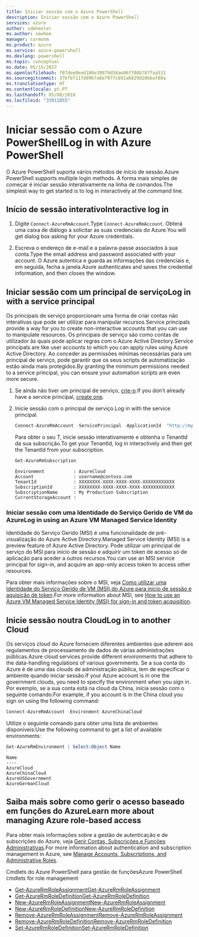```yaml
---
title: Iniciar sessão com o Azure PowerShell
description: Iniciar sessão com o Azure PowerShell
services: azure
author: sdwheeler
ms.author: sewhee
manager: carmonm
ms.product: azure
ms.service: azure-powershell
ms.devlang: powershell
ms.topic: conceptual
ms.date: 05/15/2017
ms.openlocfilehash: f07dee0eed106e39879d58ae06ff08b787faa531
ms.sourcegitcommit: 37bfbf11fd0967a8e7977c692ab829d286baf88a
ms.translationtype: HT
ms.contentlocale: pt-PT
ms.lasthandoff: 05/08/2018
ms.locfileid: "33911855"
---
```

# <a name="log-in-with-azure-powershell"></a><span data-ttu-id="685df-103">Iniciar sessão com o Azure PowerShell</span><span class="sxs-lookup"><span data-stu-id="685df-103">Log in with Azure PowerShell</span></span>

<span data-ttu-id="685df-104">O Azure PowerShell suporta vários métodos de início de sessão.</span><span class="sxs-lookup"><span data-stu-id="685df-104">Azure PowerShell supports multiple login methods.</span></span> <span data-ttu-id="685df-105">A forma mais simples de começar é iniciar sessão interativamente na linha de comandos.</span><span class="sxs-lookup"><span data-stu-id="685df-105">The simplest way to get started is to log in interactively at the command line.</span></span>

## <a name="interactive-log-in"></a><span data-ttu-id="685df-106">Início de sessão interativo</span><span class="sxs-lookup"><span data-stu-id="685df-106">Interactive log in</span></span>

1. <span data-ttu-id="685df-107">Digite `Connect-AzureRmAccount`.</span><span class="sxs-lookup"><span data-stu-id="685df-107">Type `Connect-AzureRmAccount`.</span></span> <span data-ttu-id="685df-108">Obterá uma caixa de diálogo a solicitar as suas credenciais do Azure.</span><span class="sxs-lookup"><span data-stu-id="685df-108">You will get dialog box asking for your Azure credentials.</span></span>

2. <span data-ttu-id="685df-109">Escreva o endereço de e-mail e a palavra-passe associados à sua conta.</span><span class="sxs-lookup"><span data-stu-id="685df-109">Type the email address and password associated with your account.</span></span> <span data-ttu-id="685df-110">O Azure autentica e guarda as informações das credenciais e, em seguida, fecha a janela.</span><span class="sxs-lookup"><span data-stu-id="685df-110">Azure authenticates and saves the credential information, and then closes the window.</span></span>

## <a name="log-in-with-a-service-principal"></a><span data-ttu-id="685df-111">Iniciar sessão com um principal de serviço</span><span class="sxs-lookup"><span data-stu-id="685df-111">Log in with a service principal</span></span>

<span data-ttu-id="685df-112">Os principais de serviço proporcionam uma forma de criar contas não interativas que pode ser utilizar para manipular recursos.</span><span class="sxs-lookup"><span data-stu-id="685df-112">Service principals provide a way for you to create non-interactive accounts that you can use to manipulate resources.</span></span> <span data-ttu-id="685df-113">Os principais de serviço são como contas de utilizador às quais pode aplicar regras com o Azure Active Directory.</span><span class="sxs-lookup"><span data-stu-id="685df-113">Service principals are like user accounts to which you can apply rules using Azure Active Directory.</span></span> <span data-ttu-id="685df-114">Ao conceder as permissões mínimas necessárias para um principal de serviço, pode garantir que os seus scripts de automatização estão ainda mais protegidos.</span><span class="sxs-lookup"><span data-stu-id="685df-114">By granting the minimum permissions needed to a service principal, you can ensure your automation scripts are even more secure.</span></span>

1. <span data-ttu-id="685df-115">Se ainda não tiver um principal de serviço, [crie-o](create-azure-service-principal-azureps.md).</span><span class="sxs-lookup"><span data-stu-id="685df-115">If you don't already have a service principal, [create one](create-azure-service-principal-azureps.md).</span></span>

2. <span data-ttu-id="685df-116">Inicie sessão com o principal de serviço.</span><span class="sxs-lookup"><span data-stu-id="685df-116">Log in with the service principal.</span></span>

    ```powershell
    Connect-AzureRmAccount -ServicePrincipal -ApplicationId  "http://my-app" -Credential $pscredential -TenantId $tenantid
    ```

    <span data-ttu-id="685df-117">Para obter o seu T, inicie sessão interativamente e obtenha o TenantId da sua subscrição.</span><span class="sxs-lookup"><span data-stu-id="685df-117">To get your TenantId, log in interactively and then get the TenantId from your subscription.</span></span>

    ```powershell
    Get-AzureRmSubscription
    ```

    ```
    Environment           : AzureCloud
    Account               : username@contoso.com
    TenantId              : XXXXXXXX-XXXX-XXXX-XXXX-XXXXXXXXXXXX
    SubscriptionId        : XXXXXXXX-XXXX-XXXX-XXXX-XXXXXXXXXXXX
    SubscriptionName      : My Production Subscription
    CurrentStorageAccount :
    ```

### <a name="log-in-using-an-azure-vm-managed-service-identity"></a><span data-ttu-id="685df-118">Iniciar sessão com uma Identidade do Serviço Gerido de VM do Azure</span><span class="sxs-lookup"><span data-stu-id="685df-118">Log in using an Azure VM Managed Service Identity</span></span>

<span data-ttu-id="685df-119">Identidade do Serviço Gerido (MSI) é uma funcionalidade de pré-visualização do Azure Active Directory.</span><span class="sxs-lookup"><span data-stu-id="685df-119">Managed Service Identity (MSI) is a preview feature of Azure Active Directory.</span></span> <span data-ttu-id="685df-120">Pode utilizar um principal de serviço do MSI para início de sessão e adquirir um token de acesso só de aplicação para aceder a outros recursos.</span><span class="sxs-lookup"><span data-stu-id="685df-120">You can use an MSI service principal for sign-in, and acquire an app-only access token to access other resources.</span></span>

<span data-ttu-id="685df-121">Para obter mais informações sobre o MSI, veja [Como utilizar uma Identidade do Serviço Gerido de VM (MSI) do Azure para início de sessão e aquisição de token](/azure/active-directory/msi-how-to-get-access-token-using-msi).</span><span class="sxs-lookup"><span data-stu-id="685df-121">For more information about MSI, see [How to use an Azure VM Managed Service Identity (MSI) for sign-in and token acquisition](/azure/active-directory/msi-how-to-get-access-token-using-msi).</span></span>

## <a name="log-in-to-another-cloud"></a><span data-ttu-id="685df-122">Inicie sessão noutra Cloud</span><span class="sxs-lookup"><span data-stu-id="685df-122">Log in to another Cloud</span></span>

<span data-ttu-id="685df-123">Os serviços cloud do Azure fornecem diferentes ambientes que aderem aos regulamentos de processamento de dados de várias administrações públicas.</span><span class="sxs-lookup"><span data-stu-id="685df-123">Azure cloud services provide different environments that adhere to the data-handling regulations of various governments.</span></span> <span data-ttu-id="685df-124">Se a sua conta do Azure é de uma das clouds de administração pública, tem de especificar o ambiente quando iniciar sessão.</span><span class="sxs-lookup"><span data-stu-id="685df-124">If your Azure account is in one the government clouds, you need to specify the environment when you sign in.</span></span> <span data-ttu-id="685df-125">Por exemplo, se a sua conta está na cloud da China, inicia sessão com o seguinte comando:</span><span class="sxs-lookup"><span data-stu-id="685df-125">For example, if you account is in the China cloud you sign on using the following command:</span></span>

```powershell
Connect-AzureRmAccount -Environment AzureChinaCloud
```

<span data-ttu-id="685df-126">Utilize o seguinte comando para obter uma lista de ambientes disponíveis:</span><span class="sxs-lookup"><span data-stu-id="685df-126">Use the following command to get a list of available environments:</span></span>

```powershell
Get-AzureRmEnvironment | Select-Object Name
```

```
Name
----
AzureCloud
AzureChinaCloud
AzureUSGovernment
AzureGermanCloud
```

## <a name="learn-more-about-managing-azure-role-based-access"></a><span data-ttu-id="685df-127">Saiba mais sobre como gerir o acesso baseado em funções do Azure</span><span class="sxs-lookup"><span data-stu-id="685df-127">Learn more about managing Azure role-based access</span></span>

<span data-ttu-id="685df-128">Para obter mais informações sobre a gestão de autenticação e de subscrições do Azure, veja [Gerir Contas, Subscrições e Funções Administrativas](/azure/active-directory/role-based-access-control-configure).</span><span class="sxs-lookup"><span data-stu-id="685df-128">For more information about authentication and subscription management in Azure, see [Manage Accounts, Subscriptions, and Administrative Roles](/azure/active-directory/role-based-access-control-configure).</span></span>

<span data-ttu-id="685df-129">Cmdlets do Azure PowerShell para gestão de funções</span><span class="sxs-lookup"><span data-stu-id="685df-129">Azure PowerShell cmdlets for role management</span></span>

* [<span data-ttu-id="685df-130">Get-AzureRmRoleAssignment</span><span class="sxs-lookup"><span data-stu-id="685df-130">Get-AzureRmRoleAssignment</span></span>](/powershell/module/AzureRM.Resources/Get-AzureRmRoleAssignment)
* [<span data-ttu-id="685df-131">Get-AzureRmRoleDefinition</span><span class="sxs-lookup"><span data-stu-id="685df-131">Get-AzureRmRoleDefinition</span></span>](/powershell/module/AzureRM.Resources/Get-AzureRmRoleDefinition)
* [<span data-ttu-id="685df-132">New-AzureRmRoleAssignment</span><span class="sxs-lookup"><span data-stu-id="685df-132">New-AzureRmRoleAssignment</span></span>](/powershell/module/AzureRM.Resources/New-AzureRmRoleAssignment)
* [<span data-ttu-id="685df-133">New-AzureRmRoleDefinition</span><span class="sxs-lookup"><span data-stu-id="685df-133">New-AzureRmRoleDefinition</span></span>](/powershell/module/AzureRM.Resources/New-AzureRmRoleDefinition)
* [<span data-ttu-id="685df-134">Remove-AzureRmRoleAssignment</span><span class="sxs-lookup"><span data-stu-id="685df-134">Remove-AzureRmRoleAssignment</span></span>](/powershell/module/AzureRM.Resources/Remove-AzureRmRoleAssignment)
* [<span data-ttu-id="685df-135">Remove-AzureRmRoleDefinition</span><span class="sxs-lookup"><span data-stu-id="685df-135">Remove-AzureRmRoleDefinition</span></span>](/powershell/module/AzureRM.Resources/Remove-AzureRmRoleDefinition)
* [<span data-ttu-id="685df-136">Set-AzureRmRoleDefinition</span><span class="sxs-lookup"><span data-stu-id="685df-136">Set-AzureRmRoleDefinition</span></span>](/powershell/moduel/AzureRM.Resources/Set-AzureRmRoleDefinition)
